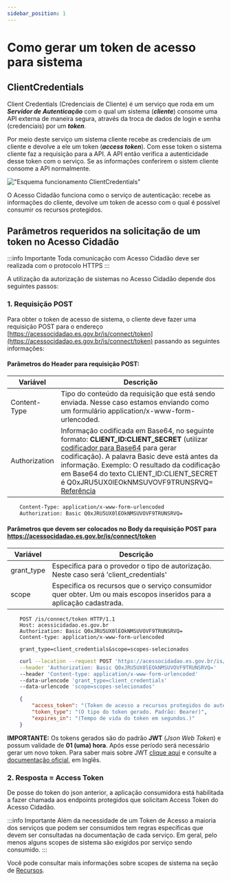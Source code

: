 ```yaml
---
sidebar_position: 1
---
```


# Como gerar um token de acesso para sistema

## ClientCredentials

Client Credentials (Credenciais de Cliente) é um serviço que roda em um ***Servidor de Autenticação*** com o qual um sistema (***cliente***) consome uma API externa de maneira segura, 
através da troca de dados de login e senha (credenciais) por um ***token***.  

Por meio deste serviço um sistema cliente recebe as credenciais de um cliente e devolve a ele um token (***access token***). Com esse token o sistema cliente faz a requisição para a
API. A API então verifica a autenticidade desse token com o serviço. Se as informações conferirem o sistem cliente consome a API normalmente.  

!["Esquema funcionamento ClientCredentials"](/_images/ClientCredentials.png)  

O Acesso Cidadão funciona como o serviço de autenticação: recebe as informações do cliente, devolve um token de acesso com o qual é possível consumir os recursos protegidos.  


## Parâmetros requeridos na solicitação de um token no Acesso Cidadão  

:::info Importante
Toda comunicação com Acesso Cidadão deve ser realizada com o protocolo HTTPS
:::

A utilização da autorização de sistemas no Acesso Cidadão depende dos seguintes passos:

### 1\. Requisição POST

Para obter o token de acesso de sistema, o cliente deve fazer uma requisição POST para o endereço 
[https://acessocidadao.es.gov.br/is/connect/token](https://acessocidadao.es.gov.br/is/connect/token) passando as seguintes informações:

#### Parâmetros do Header para requisição POST:

|**Variável**|**Descrição**|
|------------|-----------|
|Content-Type|Tipo do conteúdo da requisição que está sendo enviada. Nesse caso estamos enviando como um formulário application/x-www-form-urlencoded.|
|Authorization|Informação codificada em Base64, no seguinte formato: **CLIENT_ID:CLIENT_SECRET** (utilizar [codificador para Base64](https://www.base64decode.org) para gerar codificação). A palavra Basic deve está antes da informação. Exemplo: O resultado da codificação em Base64 do texto CLIENT_ID:CLIENT_SECRET é Q0xJRU5UX0lEOkNMSUVOVF9TRUNSRVQ= [Referência](https://tools.ietf.org/html/rfc7617#page-4)|


```html title="Exemplo de header"
    Content-Type: application/x-www-form-urlencoded
    Authorization: Basic Q0xJRU5UX0lEOkNMSUVOVF9TRUNSRVQ=
```

#### Parâmetros que devem ser colocados no Body da requisição POST para **https://acessocidadao.es.gov.br/is/connect/token**

|**Variável**|**Descrição**|
|------------|-----------|
|grant_type|Especifica para o provedor o tipo de autorização. Neste caso será 'client_credentials'|
|scope|Especifica os recursos que o serviço consumidor quer obter. Um ou mais escopos inseridos para a aplicação cadastrada.



``` title="Exemplo da chamada HTTP"
    POST /is/connect/token HTTP/1.1
    Host: acessicidadao.es.gov.br
    Authorization: Basic Q0xJRU5UX0lEOkNMSUVOVF9TRUNSRVQ=
    Content-type: application/x-www-form-urlencoded
    
    grant_type=client_credentials&scope=scopes-selecionados
```

```bash title="Exemplo da chamada cURL"
    curl --location --request POST 'https://acessocidadao.es.gov.br/is/connect/token' \
    --header 'Authorization: Basic Q0xJRU5UX0lEOkNMSUVOVF9TRUNSRVQ='
    --header 'Content-type: application/x-www-form-urlencoded'
    --data-urlencode 'grant_type=client_credentials'
    --data-urlencode 'scope=scopes-selecionados'
```

```json title="O serviço retornará, em caso de sucesso, as informações abaixo no formato JSON"
    {
        "access_token": "(Token de acesso a recursos protegidos do autenticador.)",
        "token_type": "(O tipo do token gerado. Padrão: Bearer)",
        "expires_in": "(Tempo de vida do token em segundos.)"
    }
```

**IMPORTANTE:** Os tokens gerados são do padrão **JWT** (*Json Web Token*) e possum validade de **01 (uma) hora**. Após esse 
período será necessário gerar um novo token.
Para saber mais sobre JWT [clique aqui](https://pt.wikipedia.org/wiki/JSON_Web_Token) e consulte a [documentação oficial](https://jwt.io/introduction), 
em Inglês.

### 2\. Resposta = Access Token 

De posse do token do json anterior, a aplicação consumidora está habilitada a fazer chamada aos endpoints protegidos que solicitam Access Token do Acesso Cidadão.

:::info Importante
Além da necessidade de um Token de Acesso a maioria dos serviços que podem ser consumidos tem regras específicas que 
    devem ser consultadas na documentação de cada serviço. Em geral, pelo menos alguns scopes de sistema são exigidos
    por serviço sendo consumido. 
:::

Você pode consultar mais informações sobre scopes de sistema na seção de [Recursos](/Recursos).
